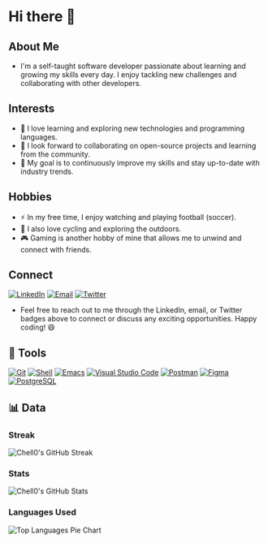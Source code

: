 # Hi there 👋

## About Me

- I'm a self-taught software developer passionate about learning and growing my skills every day. I enjoy tackling new challenges and collaborating with other developers.

## Interests

- 🌱 I love learning and exploring new technologies and programming languages.
- 👯 I look forward to collaborating on open-source projects and learning from the community.
- 🎯 My goal is to continuously improve my skills and stay up-to-date with industry trends.

## Hobbies

- ⚡ In my free time, I enjoy watching and playing football (soccer).
- 🚴 I also love cycling and exploring the outdoors.
- 🎮 Gaming is another hobby of mine that allows me to unwind and connect with friends.

## Connect

[![LinkedIn](https://img.shields.io/badge/-LinkedIn-0A66C2?style=flat&logo=linkedin&logoColor=white)](https://www.linkedin.com/in/gabrielmachelo/)
[![Email](https://img.shields.io/badge/-Email-D14836?style=flat&logo=gmail&logoColor=white)](mailto:machelgabriel@gmail.com)
[![Twitter](https://img.shields.io/badge/-Twitter-1DA1F2?style=flat&logo=twitter&logoColor=white)](https://twitter.com/CodeWithChelloh)

- Feel free to reach out to me through the LinkedIn, email, or Twitter badges above to connect or discuss any exciting opportunities. Happy coding! 😄

## 🧰 Tools

[![Git](https://img.shields.io/badge/-Git-F05032?style=flat&logo=git&logoColor=white)](https://git-scm.com/)
[![Shell](https://img.shields.io/badge/-Shell-FFD500?style=flat&logo=gnu-bash&logoColor=white)](https://www.gnu.org/software/bash/)
[![Emacs](https://img.shields.io/badge/-Emacs-7F5AB6?style=flat&logo=gnu-emacs&logoColor=white)](https://www.gnu.org/software/emacs/)
[![Visual Studio Code](https://img.shields.io/badge/-Visual%20Studio%20Code-007ACC?style=flat&logo=visual-studio-code&logoColor=white)](https://code.visualstudio.com/)
[![Postman](https://img.shields.io/badge/-Postman-FF6C37?style=flat&logo=postman&logoColor=white)](https://www.postman.com/)
[![Figma](https://img.shields.io/badge/-Figma-F24E1E?style=flat&logo=figma&logoColor=white)](https://www.figma.com/)
[![PostgreSQL](https://img.shields.io/badge/-PostgreSQL-336791?style=flat&logo=postgresql&logoColor=white)](https://www.postgresql.org/)

## 📊 Data
### Streak

![Chell0's GitHub Streak](https://github-readme-streak-stats.herokuapp.com/?user=Chell0&show_icons=true&theme=gruvbox)

### Stats

![Chell0's GitHub Stats](https://github-readme-stats.vercel.app/api?username=Chell0&show_icons=true&theme=gruvbox)

### Languages Used

<img src="https://github-readme-stats.vercel.app/api/top-langs/?username=Chell0&layout=compact&card_width=445&langs_count=10&theme=gruvbox&show_border=true&custom_title=Top%20Languages" alt="Top Languages Pie Chart" />

